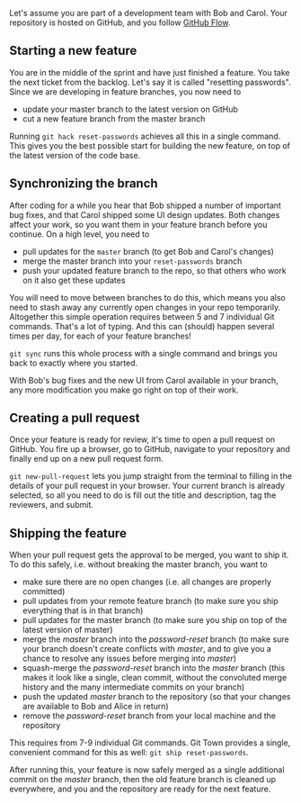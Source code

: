 Let's assume you are part of a development team with Bob and Carol.
Your repository is hosted on GitHub, and you follow [GitHub Flow](https://guides.github.com/introduction/flow/index.html).


## Starting a new feature

You are in the middle of the sprint and have just finished a feature.
You take the next ticket from the backlog.
Let's say it is called "resetting passwords".
Since we are developing in feature branches, you now need to

* update your master branch to the latest version on GitHub
* cut a new feature branch from the master branch

Running `git hack reset-passwords` achieves all this in a single command.
This gives you the best possible start for building the new feature,
on top of the latest version of the code base.


## Synchronizing the branch

After coding for a while you hear that Bob shipped a number of important bug fixes,
and that Carol shipped some UI design updates.
Both changes affect your work, so you want them in your feature branch before you continue.
On a high level, you need to

* pull updates for the `master` branch (to get Bob and Carol's changes)
* merge the master branch into your `reset-passwords` branch
* push your updated feature branch to the repo, so that others who work on it also get these updates

You will need to move between branches to do this,
which means you also need to stash away any currently open changes in your repo temporarily.
Altogether this simple operation requires between 5 and 7 individual Git commands.
That's a lot of typing.
And this can (should) happen several times per day, for each of your feature branches!

`git sync` runs this whole process with a single command and brings you back to exactly where you started.

With Bob's bug fixes and the new UI from Carol available in your branch,
any more modification you make go right on top of their work.


## Creating a pull request

Once your feature is ready for review, it's time to open a pull request on GitHub.
You fire up a browser, go to GitHub, navigate to your repository and finally end up on a new pull request form.

`git new-pull-request` lets you jump straight from the terminal to filling in the details of your pull request in your browser.
Your current branch is already selected,
so all you need to do is fill out the title and description,
tag the reviewers, and submit.


## Shipping the feature

When your pull request gets the approval to be merged,
you want to ship it.
To do this safely, i.e. without breaking the master branch, you want to

* make sure there are no open changes (i.e. all changes are properly committed)
* pull updates from your remote feature branch (to make sure you ship everything that is in that branch)
* pull updates for the master branch (to make sure you ship on top of the latest version of master)
* merge the _master_ branch into the _password-reset_ branch
  (to make sure your branch doesn't create conflicts with _master_,
  and to give you a chance to resolve any issues before merging into _master_)
* squash-merge the _password-reset_ branch into the _master_ branch (this makes it look like a single, clean commit, without the convoluted merge history and the many intermediate commits on your branch)
* push the updated _master_ branch to the repository (so that your changes are available to Bob and Alice in return)
* remove the _password-reset_ branch from your local machine and the repository

This requires from 7-9 individual Git commands.
Git Town provides a single, convenient command for this as well:
`git ship reset-passwords`.

After running this, your feature is now safely merged as a single additional commit on the _master_ branch,
then the old feature branch is cleaned up everywhere,
and you and the repository are ready for the next feature.
